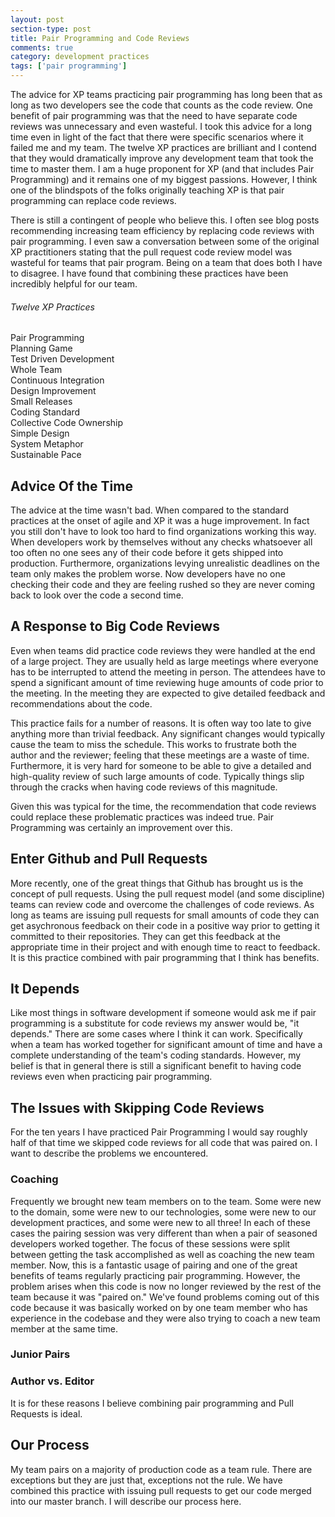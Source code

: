 ```yaml
---
layout: post
section-type: post
title: Pair Programming and Code Reviews
comments: true
category: development practices
tags: ['pair programming']
---
```


The advice for XP teams practicing pair programming has long been that as long as two developers see the code that counts as the code review. One benefit of pair programming was that the need to have separate code reviews was unnecessary and even wasteful. I took this advice for a long time even in light of the fact that there were specific scenarios where it failed me and my team. The twelve XP practices are brilliant and I contend that they would dramatically improve any development team that took the time to master them. I am a huge proponent for XP (and that includes Pair Programming) and it remains one of my biggest passions. However, I think one of the blindspots of the folks originally teaching XP is that pair programming can replace code reviews.  

There is still a contingent of people who believe this. I often see blog posts recommending increasing team efficiency by replacing code reviews with pair programming. I even saw a conversation between some of the original XP practitioners stating that the pull request code review model was wasteful for teams that pair program. Being on a team that does both I have to disagree. I have found that combining these practices have been incredibly helpful for our team. 

<div class="well">
	<h6>Twelve XP Practices</h6>
	Pair Programming<br/>   
    Planning Game<br/>
	Test Driven Development<br/>
	Whole Team<br/>
	Continuous Integration<br/>
	Design Improvement<br/>
	Small Releases<br/>
	Coding Standard<br/>
	Collective Code Ownership<br/>
	Simple Design<br/>
	System Metaphor<br/>
	Sustainable Pace<br/>
</div>

## Advice Of the Time

The advice at the time wasn't bad. When compared to the standard practices at the onset of agile and XP it was a huge improvement. In fact you still don't have to look too hard to find organizations working this way. When developers work by themselves without any checks whatsoever all too often no one sees any of their code before it gets shipped into production. Furthermore, organizations levying unrealistic deadlines on the team only makes the problem worse. Now developers have no one checking their code and they are feeling rushed so they are never coming back to look over the code a second time. 

## A Response to Big Code Reviews

Even when teams did practice code reviews they were handled at the end of a large project. They are usually held as large meetings where everyone has to be interrupted to attend the meeting in person. The attendees have to spend a significant amount of time reviewing huge amounts of code prior to the meeting. In the meeting they are expected to give detailed feedback and recommendations about the code. 

This practice fails for a number of reasons. It is often way too late to give anything more than trivial feedback. Any significant changes would typically cause the team to miss the schedule. This works to frustrate both the author and the reviewer; feeling that these meetings are a waste of time. Furthermore, it is very hard for someone to be able to give a detailed and high-quality review of such large amounts of code. Typically things slip through the cracks when having code reviews of this magnitude.

Given this was typical for the time, the recommendation that code reviews could replace these problematic practices was indeed true. Pair Programming was certainly an improvement over this.
 
## Enter Github and Pull Requests

More recently, one of the great things that Github has brought us is the concept of pull requests. Using the pull request model (and some discipline) teams can review code and overcome the challenges of code reviews. As long as teams are issuing pull requests for small amounts of code they can get asychronous feedback on their code in a positive way prior to getting it committed to their repositories. They can get this feedback at the appropriate time in their project and with enough time to react to feedback. It is this practice combined with pair programming that I think has benefits.

## It Depends

Like most things in software development if someone would ask me if pair programming is a substitute for code reviews my answer would be, "it depends." There are some cases where I think it can work. Specifically when a team has worked together for significant amount of time and have a complete understanding of the team's coding standards. However, my belief is that in general there is still a significant benefit to having code reviews even when practicing pair programming. 

## The Issues with Skipping Code Reviews
For the ten years I have practiced Pair Programming I would say roughly half of that time we skipped code reviews for all code that was paired on. I want to describe the problems we encountered.

### Coaching

Frequently we brought new team members on to the team. Some were new to the domain, some were new to our technologies, some were new to our development practices, and some were new to all three! In each of these cases the pairing session was very different than when a pair of seasoned developers worked together. The focus of these sessions were split between getting the task accomplished as well as coaching the new team member. Now, this is a fantastic usage of pairing and one of the great benefits of teams regularly practicing pair programming. However, the problem arises when this code is now no longer reviewed by the rest of the team because it was "paired on." We've found problems coming out of this code because it was basically worked on by one team member who has experience in the codebase and they were also trying to coach a new team member at the same time. 

### Junior Pairs

### Author vs. Editor


It is for these reasons I believe combining pair programming and Pull Requests is ideal. 

## Our Process
My team pairs on a majority of production code as a team rule. There are exceptions but they are just that, exceptions not the rule. We have combined this practice with issuing pull requests to get our code merged into our master branch. I will describe our process here. 

